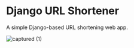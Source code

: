 # Django URL Shortener

A simple Django-based URL shortening web app.

![captured (1)](https://user-images.githubusercontent.com/76206667/109383557-28bddf80-790d-11eb-9043-68df2ac55980.gif)
